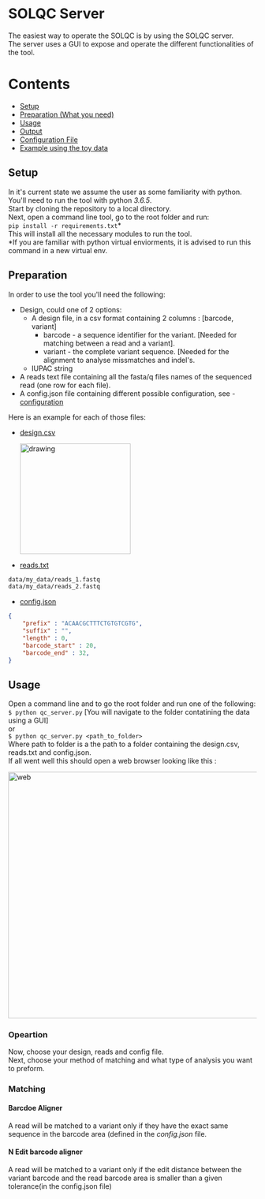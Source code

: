 # SOLQC Server
The easiest way to operate the SOLQC is by using the SOLQC server.<br>
The server uses a GUI to expose and operate the different functionalities of the tool.

# Contents
* [Setup](#setup)
* [Preparation (What you need)](#preparation)
* [Usage](#usage)
* [Output](#output)
* [Configuration File](#configuration)
* [Example using the toy data](#example)

## Setup
In it's current state we assume the user as some familiarity with python. <br>
You'll need to run the tool with python *3.6.5*.<br>
Start by cloning the repository to a local directory.<br>
Next, open a command line tool, go to the root folder and run:<br>
`pip install -r requirements.txt`* <br>
This will install all the necessary modules to run the tool.<br>
*If you are familiar with python virtual enviorments, it is advised
to run this command in a new virtual env.

## Preparation
In order to use the tool you'll need the following:
* Design, could one of 2 options:
  * A design file, in a csv format containing 2 columns : [barcode, variant]
    * barcode - a sequence identifier for the variant. [Needed for matching between a read and a variant].
    * variant - the complete variant sequence. [Needed for the alignment to analyse missmatches and indel's.
  * IUPAC string
* A reads text file containing all the fasta/q files names of the sequenced read (one row for each file).
* A config.json file containing different possible configuration, see - [configuration](#configuration)

Here is an example for each of those files:
* [design.csv](https://github.com/yoavo1984/SOLQC/blob/master/data/toy_data/design.csv)

  <img src="img/desing.png" alt="drawing" width="224" height="224"/>

* [reads.txt](https://github.com/yoavo1984/SOLQC/blob/master/data/toy_data/reads.txt)
```txt
data/my_data/reads_1.fastq
data/my_data/reads_2.fastq
```
* [config.json](https://github.com/yoavo1984/SOLQC/blob/master/data/toy_data/config.json)
```json
{
    "prefix" : "ACAACGCTTTCTGTGTCGTG",
    "suffix" : "",
    "length" : 0,
    "barcode_start" : 20,
    "barcode_end" : 32,
}
```

## Usage
Open a command line and to go the root folder and run one of the following:<br>
`$ python qc_server.py` [You will navigate to the folder contatining the data using a GUI]<br>
or <br>
`$ python qc_server.py <path_to_folder>` <br>
Where path to folder is a the path to a folder containing the design.csv, reads.txt and config.json.<br>
If all went well this should open a web browser looking like this : 

<img src="https://raw.githubusercontent.com/yoavo1984/SOLQC/master/img/web_interface.png" alt="web" width="812" height="500"/>

### Opeartion
Now, choose your design, reads and config file. <br>
Next, choose your method of matching and what type of analysis you want to preform. 

### Matching
#### Barcdoe Aligner 
A read will be matched to a variant only if they have the exact same sequence in the barcode area (defined in the *config.json* file.
#### N Edit barcode aligner
A read will be matched to a variant only if the edit distance between the variant barcode and the read barcode area is smaller than a given tolerance(in the config.json file)
